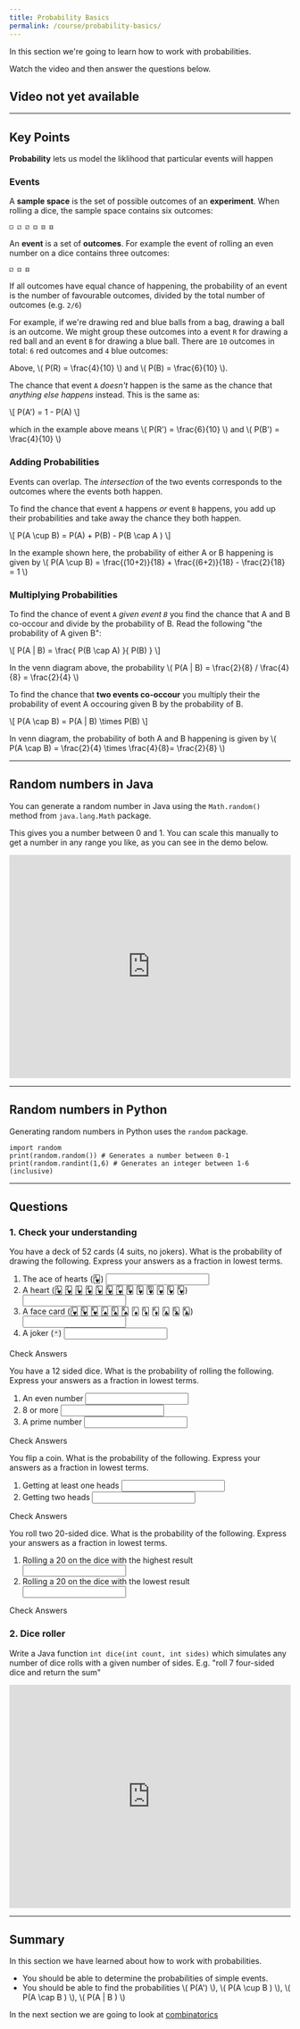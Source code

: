 ```yaml
---
title: Probability Basics
permalink: /course/probability-basics/
---
```


In this section we're going to learn how to work with probabilities.

Watch the video and then answer the questions below.

## Video not yet available

---

<script src="https://d3js.org/d3.v4.min.js"></script>
<script src="/assets/venn.min.js"></script>
<script src="https://polyfill.io/v3/polyfill.min.js?features=es6"></script>
<script id="MathJax-script" src="https://cdn.jsdelivr.net/npm/mathjax@3/es5/tex-mml-chtml.js"></script>

## Key Points

**Probability** lets us model the liklihood that particular events will happen

### Events

A **sample space** is the set of possible outcomes of an **experiment**. When rolling a dice, the sample space contains six outcomes:

    ⚀ ⚁ ⚂ ⚃ ⚄ ⚅

An **event** is a set of **outcomes**. For example the event of rolling an even number on a dice contains three outcomes:

    ⚁ ⚃ ⚅ 

If all outcomes have equal chance of happening, the probability of an event is the number of favourable outcomes, divided by the total number of outcomes (e.g. `2/6`)

For example, if we're drawing red and blue balls from a bag, drawing a ball is an outcome. We might group these outcomes into a event `R` for drawing a red ball and an event `B` for drawing a blue ball. There are `10` outcomes in total: `6` red outcomes and `4` blue outcomes:

<div id="venn" width="100%" height="300px"></div>

Above, \\( P(R) = \frac{4}{10} \\) and \\( P(B) = \frac{6}{10} \\).

The chance that event `A` _doesn't_ happen is the same as the chance that _anything else happens_ instead. This is the same as:

<p class="math">\[ P(A') = 1 - P(A) \]</p> 

which in the example above means \\( P(R') = \frac{6}{10} \\) and \\( P(B') = \frac{4}{10} \\)

### Adding Probabilities

Events can overlap. The _intersection_ of the two events corresponds to the outcomes where the events both happen.

To find the chance that event `A` happens _or_ event `B` happens, you add up their probabilities and take away the chance they both happen.

<p class="math">\[ P(A \cup B) = P(A) + P(B) - P(B \cap A ) \]</p>

<div id="vennadd" width="100%" height="300px"></div>

In the example shown here, the probability of either A or B happening is given by \\( P(A \\cup B) = \\frac{(10+2)}{18} + \\frac{(6+2)}{18} - \\frac{2}{18} = 1 \\)

### Multiplying Probabilities

To find the chance of event `A` _given event `B`_ you find the chance that A and B co-occour and divide by the probability of B. Read the following "the probability of A given B":

<p class="math">\[ P(A | B) = \frac{ P(B \cap A) }{ P(B) } \]</p>

<div id="vennmult" width="100%" height="300px"></div>

In the venn diagram above, the probability \\( P(A \| B) = \\frac{2}{8} / \\frac{4}{8} = \\frac{2}{4} \\)

To find the chance that **two events co-occour** you multiply their the probability of event A occouring given B by the probability of B.

<p class="math">\[ P(A \cap B) = P(A | B) \times P(B) \]</p>

In venn diagram, the probability of both A and B happening is given by \\( P(A \\cap B) = \\frac{2}{4} \times \\frac{4}{8}= \\frac{2}{8} \\)

<script>
var setStart = [ {sets: ['A'], label: "4", size: 4}, 
             {sets: ['B'], label: "6", size: 6}];

var sets = [ {sets: ['A'], label: "10", size: 12}, 
             {sets: ['B'], label: "6",size: 8},
             {sets: ['A','B'], label: "2", size: 2}];

var setsMult = [ {sets: ['A'], label: "4", size: 6}, 
             {sets: ['B'], label: "2",size: 4},
             {sets: ['A','B'], label: "2", size: 2}];

setTooltip = function(div)
{
    var tooltip = d3.select("body").append("div")
        .attr("class", "venntooltip")
        .style("position", "absolute");

    div.selectAll("path")
        .style("stroke-opacity", 0)
        .style("stroke", "#fff")
        .style("stroke-width", 3)

    div.selectAll("g")
        .on("mouseover", function(d, i) {
            // sort all the areas relative to the current item
            venn.sortAreas(div, d);

            // Display a tooltip with the current size
            tooltip.transition().duration(400).style("opacity", .9);
            tooltip.text(d.size + " outcomes");

            // highlight the current path
            var selection = d3.select(this).transition("tooltip").duration(400);
            selection.select("path")
                .style("fill-opacity", d.sets.length == 1 ? .4 : .1)
                .style("stroke-opacity", 1);
        })

        .on("mousemove", function() {
            tooltip.style("left", (d3.event.pageX) + "px")
                .style("top", (d3.event.pageY - 28) + "px");
        })

        .on("mouseout", function(d, i) {
            tooltip.transition().duration(400).style("opacity", 0);
            var selection = d3.select(this).transition("tooltip").duration(400);
            selection.select("path")
                .style("fill-opacity", d.sets.length == 1 ? .25 : .0)
                .style("stroke-opacity", 0);
        });
}

var chart3 = venn.VennDiagram()
                 .height(300);

var div = d3.select("#venn")
div.datum(setStart).call(chart3);
setTooltip(div);

var chart = venn.VennDiagram()
                 .height(300);

var div = d3.select("#vennadd")
div.datum(sets).call(chart);
setTooltip(div);

var chart2 = venn.VennDiagram()
                 .height(300);

var div = d3.select("#vennmult")
div.datum(setsMult).call(chart2);
setTooltip(div);
</script>

---

## Random numbers in Java

You can generate a random number in Java using the `Math.random()` method from `java.lang.Math` package.

This gives you a number between 0 and 1. You can scale this manually to get a number in any range you like, as you can see in the demo below.

<iframe height="400px" width="100%" src="https://repl.it/@davidgundry/MathsForCSProbabilityRandom?lite=true" scrolling="no" frameborder="no" allowtransparency="true" allowfullscreen="true" sandbox="allow-forms allow-pointer-lock allow-popups allow-same-origin allow-scripts allow-modals"></iframe>

---

## Random numbers in Python

Generating random numbers in Python uses the `random` package.

    import random
    print(random.random()) # Generates a number between 0-1
    print(random.randint(1,6) # Generates an integer between 1-6 (inclusive)

---

## Questions

### 1. Check your understanding

You have a deck of 52 cards (4 suits, no jokers). What is the probability of drawing the following. Express your answers as a fraction in lowest terms.

1. <label for ="q11">The ace of hearts (🂱)</label> <input type="text" id="q11" data-answer="1/52"/> <span id="q11c" style="display:inline-block"></span>
2. <label for ="q12">A heart (🂱 🂲 🂳 🂴 🂵 🂶 🂷 🂸 🂹 🂺 🂻 🂽 🂾)</label> <input type="text" id="q12" data-answer="1/4"/> <span id="q12c" style="display:inline-block"></span>
3. <label for ="q13">A face card (🂻 🂽 🂾 🂫 🂭 🂮 🃋 🃍 🃎 🃛 🃝 🃞)</label> <input type="text" id="q13" data-answer="3/13"/> <span id="q13c" style="display:inline-block"></span>
3. <label for ="q14">A joker (🃏)</label> <input type="text" id="q14" data-answer="0"/> <span id="q14c" style="display:inline-block"></span>

<a class="btn btn-primary" type="submit" onClick="checkAnswers('q1')">Check Answers</a>
<script src="/assets/check.js"></script>

You have a 12 sided dice. What is the probability of rolling the following. Express your answers as a fraction in lowest terms.

1. <label for ="q21">An even number</label> <input type="text" id="q21" data-answer="1/2"/> <span id="q21c" style="display:inline-block"></span>
2. <label for ="q22">8 or more</label> <input type="text" id="q22" data-answer="5/12"/> <span id="q22c" style="display:inline-block"></span>
3. <label for ="q23">A prime number</label> <input type="text" id="q23" data-answer="1/2"/> <span id="q23c" style="display:inline-block"></span>

<a class="btn btn-primary" type="submit" onClick="checkAnswers('q2')">Check Answers</a>
<script src="/assets/check.js"></script>

You flip a coin. What is the probability of the following. Express your answers as a fraction in lowest terms.

1. <label for ="q31">Getting at least one heads</label> <input type="text" id="q31" data-answer="3/4"/> <span id="q31c" style="display:inline-block"></span>
2. <label for ="q32">Getting two heads</label> <input type="text" id="q32" data-answer="1/4"/> <span id="q32c" style="display:inline-block"></span>

<a class="btn btn-primary" type="submit" onClick="checkAnswers('q3')">Check Answers</a>
<script src="/assets/check.js"></script>

You roll two 20-sided dice. What is the probability of the following. Express your answers as a fraction in lowest terms.

1. <label for ="q41">Rolling a 20 on the dice with the highest result</label> <input type="text" id="q41" data-answer="39/400"/> <span id="q41c" style="display:inline-block"></span>
2. <label for ="q42">Rolling a 20 on the dice with the lowest result</label> <input type="text" id="q42" data-answer="1/400"/> <span id="q42c" style="display:inline-block"></span>

<a class="btn btn-primary" type="submit" onClick="checkAnswers('q4')">Check Answers</a>
<script src="/assets/check.js"></script>

### 2. Dice roller

Write a Java function `int dice(int count, int sides)` which simulates any number of dice rolls with a given number of sides. E.g. "roll 7 four-sided dice and return the sum"

<iframe height="400px" width="100%" src="https://repl.it/@davidgundry/MathsForCSProbabilityDice?lite=true" scrolling="no" frameborder="no" allowtransparency="true" allowfullscreen="true" sandbox="allow-forms allow-pointer-lock allow-popups allow-same-origin allow-scripts allow-modals"></iframe>

---

## Summary

In this section we have learned about how to work with probabilities.

* You should be able to determine the probabilities of simple events.
* You should be able to find the probabilities \\( P(A') \\), \\( P(A \\cup B ) \\), \\( P(A \\cap B ) \\), \\( P(A \| B ) \\)

In the next section we are going to look at [combinatorics](../combinatorics)